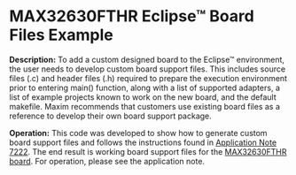 # MAX32630FTHR Eclipse™ Board Files Example

**Description:**
To add a custom designed board to the Eclipse™ environment, the user needs to develop custom board support files. This includes source files (.c) and header files (.h) required to prepare the execution environment prior to entering main() function, along with a list of supported adapters, a list of example projects known to work on the new board, and the default makefile. Maxim recommends that customers use existing board files as a reference to develop their own board support package.  

**Operation:**
This code was developed to show how to generate custom board support files and follows the instructions found in [Application Note 7222](https://www.maximintegrated.com/en/design/technical-documents/userguides-and-manuals/7/7222.html). The end result is working board support files for the [MAX32630FTHR board](https://www.maximintegrated.com/en/products/microcontrollers/MAX32630FTHR.html). For operation, please see the application note.
